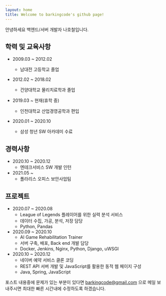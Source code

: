```yaml
---
layout: home
title: Welcome to barkingcode's github page!
---
```


안녕하세요 백엔드/서버 개발자 나호철입니다.



## 학력 및 교육사항
* 2009.03 ~ 2012.02
  * 남대전 고등학교 졸업
* 2012.02 ~ 2018.02 
  * 건양대학교 물리치료학과 졸업
* 2019.03 ~ 현재(휴학 중)
  * 인천대학교 산업경영공학과 편입

* 2020.01 ~ 2020.10
  * 삼성 청년 SW 아카데미 수료



## 경력사항

* 2020.10 ~ 2020.12
  * 엔테크서비스 SW 개발 인턴
* 2021.05 ~
  * 폴라리스 오피스 보안사업팀



## 프로젝트

* 2020.07 ~ 2020.08
  * League of Legends 플레이어를 위한 실력 분석 서비스
  * 데이터 수집, 가공, 분석, 저장 담당
  * Python, Pandas
* 2020.09 ~ 2020.10
  * AI Game Rehabilitation Trainer
  * 서버 구축, 배포, Back end 개발 담당
  * Docker, Jenkins, Nginx, Python, Django, uWSGI
* 2020.10 ~ 2020.12
  * 네이버 예약 서비스 클론 코딩
  * REST API 서버 개발 및 JavaScript를 활용한 동적 웹 페이지 구성
  * Java, Spring, JavaScript




포스트 내용중에 문제가 있는 부분이 있다면 barkingcode@gmail.com 으로 메일 보내주시면 최대한 빠른 시간내에 수정하도록 하겠습니다.